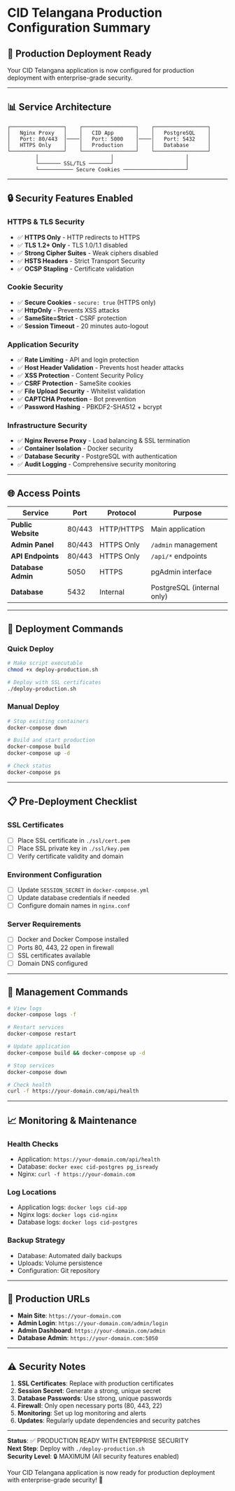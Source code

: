 # CID Telangana Production Configuration Summary

## 🚀 Production Deployment Ready

Your CID Telangana application is now configured for production deployment with enterprise-grade security.

---

## 📊 Service Architecture

```
┌─────────────────┐    ┌─────────────────┐    ┌─────────────────┐
│   Nginx Proxy   │    │   CID App       │    │   PostgreSQL    │
│   Port: 80/443  │────│   Port: 5000    │────│   Port: 5432    │
│   HTTPS Only    │    │   Production    │    │   Database      │
└─────────────────┘    └─────────────────┘    └─────────────────┘
         │                       │                       │
         └─────── SSL/TLS ───────┘                       │
         └─────────── Secure Cookies ────────────────────┘
```

---

## 🔒 Security Features Enabled

### **HTTPS & TLS Security**
- ✅ **HTTPS Only** - HTTP redirects to HTTPS
- ✅ **TLS 1.2+ Only** - TLS 1.0/1.1 disabled
- ✅ **Strong Cipher Suites** - Weak ciphers disabled
- ✅ **HSTS Headers** - Strict Transport Security
- ✅ **OCSP Stapling** - Certificate validation

### **Cookie Security**
- ✅ **Secure Cookies** - `secure: true` (HTTPS only)
- ✅ **HttpOnly** - Prevents XSS attacks
- ✅ **SameSite=Strict** - CSRF protection
- ✅ **Session Timeout** - 20 minutes auto-logout

### **Application Security**
- ✅ **Rate Limiting** - API and login protection
- ✅ **Host Header Validation** - Prevents host header attacks
- ✅ **XSS Protection** - Content Security Policy
- ✅ **CSRF Protection** - SameSite cookies
- ✅ **File Upload Security** - Whitelist validation
- ✅ **CAPTCHA Protection** - Bot prevention
- ✅ **Password Hashing** - PBKDF2-SHA512 + bcrypt

### **Infrastructure Security**
- ✅ **Nginx Reverse Proxy** - Load balancing & SSL termination
- ✅ **Container Isolation** - Docker security
- ✅ **Database Security** - PostgreSQL with authentication
- ✅ **Audit Logging** - Comprehensive security monitoring

---

## 🌐 Access Points

| Service | Port | Protocol | Purpose |
|---------|------|----------|---------|
| **Public Website** | 80/443 | HTTP/HTTPS | Main application |
| **Admin Panel** | 80/443 | HTTPS Only | `/admin` management |
| **API Endpoints** | 80/443 | HTTPS Only | `/api/*` endpoints |
| **Database Admin** | 5050 | HTTPS | pgAdmin interface |
| **Database** | 5432 | Internal | PostgreSQL (internal only) |

---

## 🚀 Deployment Commands

### **Quick Deploy**
```bash
# Make script executable
chmod +x deploy-production.sh

# Deploy with SSL certificates
./deploy-production.sh
```

### **Manual Deploy**
```bash
# Stop existing containers
docker-compose down

# Build and start production
docker-compose build
docker-compose up -d

# Check status
docker-compose ps
```

---

## 📋 Pre-Deployment Checklist

### **SSL Certificates**
- [ ] Place SSL certificate in `./ssl/cert.pem`
- [ ] Place SSL private key in `./ssl/key.pem`
- [ ] Verify certificate validity and domain

### **Environment Configuration**
- [ ] Update `SESSION_SECRET` in `docker-compose.yml`
- [ ] Update database credentials if needed
- [ ] Configure domain names in `nginx.conf`

### **Server Requirements**
- [ ] Docker and Docker Compose installed
- [ ] Ports 80, 443, 22 open in firewall
- [ ] SSL certificates available
- [ ] Domain DNS configured

---

## 🔧 Management Commands

```bash
# View logs
docker-compose logs -f

# Restart services
docker-compose restart

# Update application
docker-compose build && docker-compose up -d

# Stop services
docker-compose down

# Check health
curl -f https://your-domain.com/api/health
```

---

## 📈 Monitoring & Maintenance

### **Health Checks**
- Application: `https://your-domain.com/api/health`
- Database: `docker exec cid-postgres pg_isready`
- Nginx: `curl -f https://your-domain.com`

### **Log Locations**
- Application logs: `docker logs cid-app`
- Nginx logs: `docker logs cid-nginx`
- Database logs: `docker logs cid-postgres`

### **Backup Strategy**
- Database: Automated daily backups
- Uploads: Volume persistence
- Configuration: Git repository

---

## 🎯 Production URLs

- **Main Site**: `https://your-domain.com`
- **Admin Login**: `https://your-domain.com/admin/login`
- **Admin Dashboard**: `https://your-domain.com/admin`
- **Database Admin**: `https://your-domain.com:5050`

---

## ⚠️ Security Notes

1. **SSL Certificates**: Replace with production certificates
2. **Session Secret**: Generate a strong, unique secret
3. **Database Passwords**: Use strong, unique passwords
4. **Firewall**: Only open necessary ports (80, 443, 22)
5. **Monitoring**: Set up log monitoring and alerts
6. **Updates**: Regularly update dependencies and security patches

---

**Status**: ✅ PRODUCTION READY WITH ENTERPRISE SECURITY  
**Next Step**: Deploy with `./deploy-production.sh`  
**Security Level**: 🔒 MAXIMUM (All security features enabled)

Your CID Telangana application is now ready for production deployment with enterprise-grade security! 🚀
